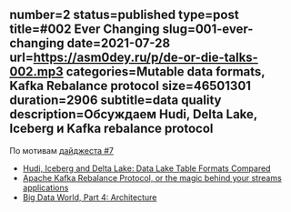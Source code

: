 number=2
status=published
type=post
title=#002 Ever Changing
slug=001-ever-changing
date=2021-07-28
url=https://asm0dey.ru/p/de-or-die-talks-002.mp3
categories=Mutable data formats, Kafka Rebalance protocol
size=46501301
duration=2906
subtitle=data quality
description=Обсуждаем Hudi, Delta Lake, Iceberg и Kafka rebalance protocol 
---

По мотивам [дайджеста #7](https://digest.deordie.org/07_Late_arriving_digest/)

* [Hudi, Iceberg and Delta Lake: Data Lake Table Formats Compared](https://lakefs.io/hudi-iceberg-and-delta-lake-data-lake-table-formats-compared/)
* [Apache Kafka Rebalance Protocol, or the magic behind your streams applications](https://medium.com/streamthoughts/apache-kafka-rebalance-protocol-or-the-magic-behind-your-streams-applications-e94baf68e4f2)
* [Big Data World, Part 4: Architecture](https://lakefs.io/hudi-iceberg-and-delta-lake-data-lake-table-formats-compared/)

